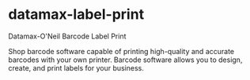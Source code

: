 # datamax-label-print
Datamax-O'Neil Barcode Label Print

Shop barcode software capable of printing high-quality and accurate barcodes with your own printer. 
Barcode software allows you to design, create, and print labels for your business. 
